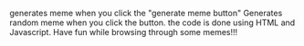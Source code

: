 generates meme when you click the "generate meme button"
Generates random meme when you click the button. the code is done using HTML and Javascript. Have fun while browsing through some memes!!!

